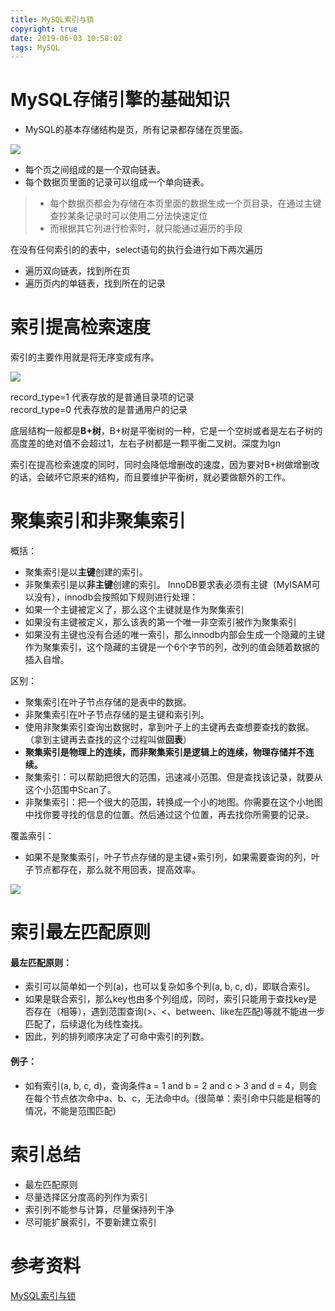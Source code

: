```yaml
---
title: MySQL索引与锁
copyright: true
date: 2019-06-03 10:58:02
tags: MySQL
---
```


# MySQL存储引擎的基础知识
- MySQL的基本存储结构是页，所有记录都存储在页里面。

![](https://user-gold-cdn.xitu.io/2018/7/23/164c6d7a53b78847?imageView2/0/w/1280/h/960/format/webp/ignore-error/1)

- 每个页之间组成的是一个双向链表。
- 每个数据页里面的记录可以组成一个单向链表。
> - 每个数据页都会为存储在本页里面的数据生成一个页目录，在通过主键查抄某条记录时可以使用二分法快速定位
>- 而根据其它列进行检索时，就只能通过遍历的手段


在没有任何索引的的表中，select语句的执行会进行如下两次遍历
- 遍历双向链表，找到所在页
- 遍历页内的单链表，找到所在的记录

<!--more-->

# 索引提高检索速度
索引的主要作用就是将无序变成有序。

![](https://user-gold-cdn.xitu.io/2018/7/23/164c6d7a5663f62b?imageView2/0/w/1280/h/960/format/webp/ignore-error/1)

record_type=1 代表存放的是普通目录项的记录  
record_type=0 代表存放的是普通用户的记录

底层结构一般都是**B+树**，B+树是平衡树的一种，它是一个空树或者是左右子树的高度差的绝对值不会超过1，左右子树都是一颗平衡二叉树。深度为lgn

索引在提高检索速度的同时，同时会降低增删改的速度，因为要对B+树做增删改的话，会破坏它原来的结构，而且要维护平衡树，就必要做额外的工作。

# 聚集索引和非聚集索引
概括：
- 聚集索引是以**主键**创建的索引。
- 非聚集索引是以**非主键**创建的索引。
InnoDB要求表必须有主键（MyISAM可以没有），innodb会按照如下规则进行处理：
- 如果一个主键被定义了，那么这个主键就是作为聚集索引
- 如果没有主键被定义，那么该表的第一个唯一非空索引被作为聚集索引
- 如果没有主键也没有合适的唯一索引，那么innodb内部会生成一个隐藏的主键作为聚集索引，这个隐藏的主键是一个6个字节的列，改列的值会随着数据的插入自增。

区别：
- 聚集索引在叶子节点存储的是表中的数据。
- 非聚集索引在叶子节点存储的是主键和索引列。
- 使用非聚集索引查询出数据时，拿到叶子上的主键再去查想要查找的数据。（拿到主键再去查找的这个过程叫做**回表**）
- **聚集索引是物理上的连续，而非聚集索引是逻辑上的连续，物理存储并不连续。**
- 聚集索引：可以帮助把很大的范围，迅速减小范围。但是查找该记录，就要从这个小范围中Scan了。
- 非聚集索引：把一个很大的范围，转换成一个小的地图。你需要在这个小地图中找你要寻找的信息的位置。然后通过这个位置，再去找你所需要的记录。

覆盖索引：
- 如果不是聚集索引，叶子节点存储的是主键+索引列，如果需要查询的列，叶子节点都存在，那么就不用回表，提高效率。

![](https://img-blog.csdn.net/20170730213729731)

# 索引最左匹配原则
#### 最左匹配原则：

- 索引可以简单如一个列(a)，也可以复杂如多个列(a, b, c, d)，即联合索引。
- 如果是联合索引，那么key也由多个列组成，同时，索引只能用于查找key是否存在（相等），遇到范围查询(>、<、between、like左匹配)等就不能进一步匹配了，后续退化为线性查找。
- 因此，列的排列顺序决定了可命中索引的列数。

#### 例子：

- 如有索引(a, b, c, d)，查询条件a = 1 and b = 2 and c > 3 and d = 4，则会在每个节点依次命中a、b、c，无法命中d。(很简单：索引命中只能是相等的情况，不能是范围匹配)


# 索引总结
- 最左匹配原则
- 尽量选择区分度高的列作为索引
- 索引列不能参与计算，尽量保持列干净
- 尽可能扩展索引，不要新建立索引

# 参考资料
[MySQL索引与锁](https://juejin.im/post/5b55b842f265da0f9e589e79)
